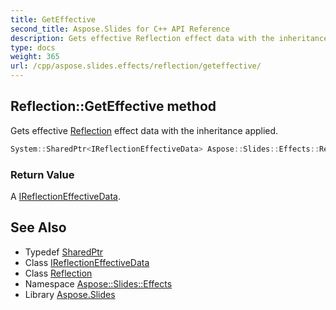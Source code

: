 ```yaml
---
title: GetEffective
second_title: Aspose.Slides for C++ API Reference
description: Gets effective Reflection effect data with the inheritance applied.
type: docs
weight: 365
url: /cpp/aspose.slides.effects/reflection/geteffective/
---
```

## Reflection::GetEffective method


Gets effective [Reflection](../) effect data with the inheritance applied.

```cpp
System::SharedPtr<IReflectionEffectiveData> Aspose::Slides::Effects::Reflection::GetEffective() override
```


### Return Value

A [IReflectionEffectiveData](../../ireflectioneffectivedata/).

## See Also

* Typedef [SharedPtr](../../../system/sharedptr/)
* Class [IReflectionEffectiveData](../../ireflectioneffectivedata/)
* Class [Reflection](../)
* Namespace [Aspose::Slides::Effects](../../)
* Library [Aspose.Slides](../../../)
